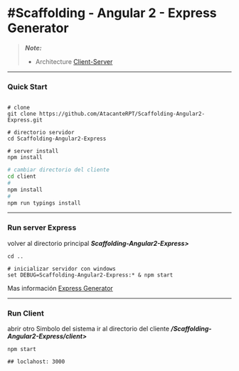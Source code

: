 #Scaffolding - Angular 2 - Express Generator
=================

> ***Note:***
>  - Architecture  [Client-Server](https://es.wikipedia.org/wiki/Cliente-servidor)

----------
### Quick Start
```

# clone 
git clone https://github.com/AtacanteRPT/Scaffolding-Angular2-Express.git  

# directorio servidor
cd Scaffolding-Angular2-Express

# server install 
npm install 
```
```sh
# cambiar directorio del cliente
cd client
#
npm install
#
npm run typings install
``` 
-------
### Run server Express
 volver al directorio principal  ***Scaffolding-Angular2-Express>***
```
cd ..
```
```
# inicializar servidor con windows
set DEBUG=Scaffolding-Angular2-Express:* & npm start
```

Mas información [ Express Generator](http://expressjs.com/es/starter/generator.html)

---

### Run Client

abrir otro Simbolo del sistema
 ir al directorio del cliente ***/Scaffolding-Angular2-Express/client>***
```
npm start
```
```
## loclahost: 3000
```
